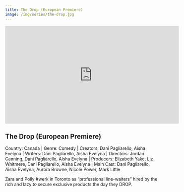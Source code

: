 ```yaml
---
title: The Drop (European Premiere) 
image: /img/series/the-drop.jpg
---
```

<iframe width="560" height="315" src="https://www.youtube.com/embed/9lrih624xBU?si=H1UyDHPmDb5eBy5w" frameborder="0" allow="accelerometer; autoplay; encrypted-media; gyroscope; picture-in-picture" allowfullscreen></iframe>

## The Drop (European Premiere)
Country: Canada | Genre: Comedy | Creators: Dani Pagliarello, Aisha Evelyna | Writers: Dani Pagliarello, Aisha Evelyna | Directors: Jordan Canning, Dani Pagliarello, Aisha Evelyna | Producers: Elizabeth Yake, Liz Whitmere, Dani Pagliarello, Aisha Evelyna | Main Cast: Dani Pagliarello, Aisha Evelyna, Aurora Browne, Nicole Power, Mark Little

Zara and Polly #werk in Toronto as “professional line-waiters” hired by the rich and lazy to secure exclusive products the day they DROP.
